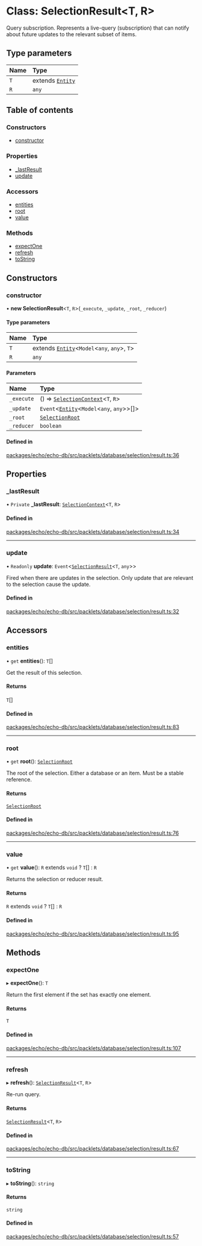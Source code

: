 # Class: SelectionResult<T, R\>

Query subscription.
Represents a live-query (subscription) that can notify about future updates to the relevant subset of items.

## Type parameters

| Name | Type |
| :------ | :------ |
| `T` | extends [`Entity`](Entity.md) |
| `R` | `any` |

## Table of contents

### Constructors

- [constructor](SelectionResult.md#constructor)

### Properties

- [\_lastResult](SelectionResult.md#_lastresult)
- [update](SelectionResult.md#update)

### Accessors

- [entities](SelectionResult.md#entities)
- [root](SelectionResult.md#root)
- [value](SelectionResult.md#value)

### Methods

- [expectOne](SelectionResult.md#expectone)
- [refresh](SelectionResult.md#refresh)
- [toString](SelectionResult.md#tostring)

## Constructors

### constructor

• **new SelectionResult**<`T`, `R`\>(`_execute`, `_update`, `_root`, `_reducer`)

#### Type parameters

| Name | Type |
| :------ | :------ |
| `T` | extends [`Entity`](Entity.md)<`Model`<`any`, `any`\>, `T`\> |
| `R` | `any` |

#### Parameters

| Name | Type |
| :------ | :------ |
| `_execute` | () => [`SelectionContext`](../modules.md#selectioncontext)<`T`, `R`\> |
| `_update` | `Event`<[`Entity`](Entity.md)<`Model`<`any`, `any`\>\>[]\> |
| `_root` | [`SelectionRoot`](../modules.md#selectionroot) |
| `_reducer` | `boolean` |

#### Defined in

[packages/echo/echo-db/src/packlets/database/selection/result.ts:36](https://github.com/dxos/dxos/blob/6b1348fed/packages/echo/echo-db/src/packlets/database/selection/result.ts#L36)

## Properties

### \_lastResult

• `Private` **\_lastResult**: [`SelectionContext`](../modules.md#selectioncontext)<`T`, `R`\>

#### Defined in

[packages/echo/echo-db/src/packlets/database/selection/result.ts:34](https://github.com/dxos/dxos/blob/6b1348fed/packages/echo/echo-db/src/packlets/database/selection/result.ts#L34)

___

### update

• `Readonly` **update**: `Event`<[`SelectionResult`](SelectionResult.md)<`T`, `any`\>\>

Fired when there are updates in the selection.
Only update that are relevant to the selection cause the update.

#### Defined in

[packages/echo/echo-db/src/packlets/database/selection/result.ts:32](https://github.com/dxos/dxos/blob/6b1348fed/packages/echo/echo-db/src/packlets/database/selection/result.ts#L32)

## Accessors

### entities

• `get` **entities**(): `T`[]

Get the result of this selection.

#### Returns

`T`[]

#### Defined in

[packages/echo/echo-db/src/packlets/database/selection/result.ts:83](https://github.com/dxos/dxos/blob/6b1348fed/packages/echo/echo-db/src/packlets/database/selection/result.ts#L83)

___

### root

• `get` **root**(): [`SelectionRoot`](../modules.md#selectionroot)

The root of the selection. Either a database or an item. Must be a stable reference.

#### Returns

[`SelectionRoot`](../modules.md#selectionroot)

#### Defined in

[packages/echo/echo-db/src/packlets/database/selection/result.ts:76](https://github.com/dxos/dxos/blob/6b1348fed/packages/echo/echo-db/src/packlets/database/selection/result.ts#L76)

___

### value

• `get` **value**(): `R` extends `void` ? `T`[] : `R`

Returns the selection or reducer result.

#### Returns

`R` extends `void` ? `T`[] : `R`

#### Defined in

[packages/echo/echo-db/src/packlets/database/selection/result.ts:95](https://github.com/dxos/dxos/blob/6b1348fed/packages/echo/echo-db/src/packlets/database/selection/result.ts#L95)

## Methods

### expectOne

▸ **expectOne**(): `T`

Return the first element if the set has exactly one element.

#### Returns

`T`

#### Defined in

[packages/echo/echo-db/src/packlets/database/selection/result.ts:107](https://github.com/dxos/dxos/blob/6b1348fed/packages/echo/echo-db/src/packlets/database/selection/result.ts#L107)

___

### refresh

▸ **refresh**(): [`SelectionResult`](SelectionResult.md)<`T`, `R`\>

Re-run query.

#### Returns

[`SelectionResult`](SelectionResult.md)<`T`, `R`\>

#### Defined in

[packages/echo/echo-db/src/packlets/database/selection/result.ts:67](https://github.com/dxos/dxos/blob/6b1348fed/packages/echo/echo-db/src/packlets/database/selection/result.ts#L67)

___

### toString

▸ **toString**(): `string`

#### Returns

`string`

#### Defined in

[packages/echo/echo-db/src/packlets/database/selection/result.ts:57](https://github.com/dxos/dxos/blob/6b1348fed/packages/echo/echo-db/src/packlets/database/selection/result.ts#L57)

